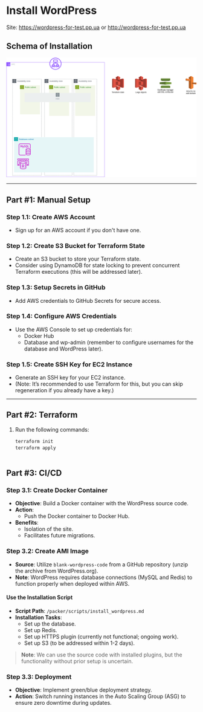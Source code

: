 # Install WordPress

Site: 
https://wordpress-for-test.pp.ua
or 
http://wordpress-for-test.pp.ua

## Schema of Installation

![AWS SCHEMA](schema.drawio.png)

---

## Part #1: Manual Setup

### Step 1.1: Create AWS Account
- Sign up for an AWS account if you don't have one.

### Step 1.2: Create S3 Bucket for Terraform State
- Create an S3 bucket to store your Terraform state.
- Consider using DynamoDB for state locking to prevent concurrent Terraform executions (this will be addressed later).

### Step 1.3: Setup Secrets in GitHub
- Add AWS credentials to GitHub Secrets for secure access.

### Step 1.4: Configure AWS Credentials
- Use the AWS Console to set up credentials for:
  - Docker Hub
  - Database and wp-admin (remember to configure usernames for the database and WordPress later).

### Step 1.5: Create SSH Key for EC2 Instance
- Generate an SSH key for your EC2 instance.
- (Note: It’s recommended to use Terraform for this, but you can skip regeneration if you already have a key.)

---

## Part #2: Terraform

1. Run the following commands:
   ```bash
   terraform init
   terraform apply



## Part #3: CI/CD

### Step 3.1: Create Docker Container
- **Objective**: Build a Docker container with the WordPress source code.
- **Action**:
  - Push the Docker container to Docker Hub.
- **Benefits**:
  - Isolation of the site.
  - Facilitates future migrations.

### Step 3.2: Create AMI Image
- **Source**: Utilize `blank-wordpress-code` from a GitHub repository (unzip the archive from WordPress.org).
- **Note**: WordPress requires database connections (MySQL and Redis) to function properly when deployed within AWS.

#### Use the Installation Script
- **Script Path**: `/packer/scripts/install_wordpress.md`
- **Installation Tasks**:
  - Set up the database.
  - Set up Redis.
  - Set up HTTPS plugin (currently not functional; ongoing work).
  - Set up S3 (to be addressed within 1-2 days).

> **Note**: We can use the source code with installed plugins, but the functionality without prior setup is uncertain.

### Step 3.3: Deployment
- **Objective**: Implement green/blue deployment strategy.
- **Action**: Switch running instances in the Auto Scaling Group (ASG) to ensure zero downtime during updates.
